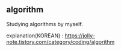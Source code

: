 ## algorithm
Studying algorithms by myself.

explanation(KOREAN) : https://jolly-note.tistory.com/category/coding/algorithm
